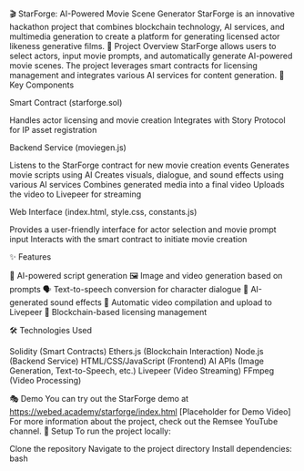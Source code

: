 🎬 StarForge: AI-Powered Movie Scene Generator
StarForge is an innovative hackathon project that combines blockchain technology, AI services, and multimedia generation to create a platform for generating licensed actor likeness generative films.
🌟 Project Overview
StarForge allows users to select actors, input movie prompts, and automatically generate AI-powered movie scenes. The project leverages smart contracts for licensing management and integrates various AI services for content generation.
🧩 Key Components

Smart Contract (starforge.sol)

Handles actor licensing and movie creation
Integrates with Story Protocol for IP asset registration


Backend Service (moviegen.js)

Listens to the StarForge contract for new movie creation events
Generates movie scripts using AI
Creates visuals, dialogue, and sound effects using various AI services
Combines generated media into a final video
Uploads the video to Livepeer for streaming


Web Interface (index.html, style.css, constants.js)

Provides a user-friendly interface for actor selection and movie prompt input
Interacts with the smart contract to initiate movie creation



✨ Features

📝 AI-powered script generation
🖼️ Image and video generation based on prompts
🗣️ Text-to-speech conversion for character dialogue
🎵 AI-generated sound effects
🎥 Automatic video compilation and upload to Livepeer
📜 Blockchain-based licensing management

🛠️ Technologies Used

Solidity (Smart Contracts)
Ethers.js (Blockchain Interaction)
Node.js (Backend Service)
HTML/CSS/JavaScript (Frontend)
AI APIs (Image Generation, Text-to-Speech, etc.)
Livepeer (Video Streaming)
FFmpeg (Video Processing)

🎭 Demo
You can try out the StarForge demo at https://webed.academy/starforge/index.html
[Placeholder for Demo Video]
For more information about the project, check out the Remsee YouTube channel.
🚀 Setup
To run the project locally:

Clone the repository
Navigate to the project directory
Install dependencies:
bash
